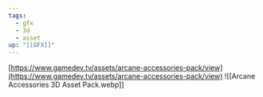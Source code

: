 ```yaml
---
tags:
  - gfx
  - 3d
  - asset
up: "[[GFX]]"
---
```

[https://www.gamedev.tv/assets/arcane-accessories-pack/view](https://www.gamedev.tv/assets/arcane-accessories-pack/view)
![[Arcane Accessories 3D Asset Pack.webp]]